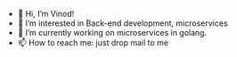 - 👋 Hi, I’m Vinod!
- 👀 I’m interested in Back-end development, microservices
- 🌱 I’m currently working on microservices in golang.
- 📫 How to reach me: just drop mail to me

<!---
thoratvinod/thoratvinod is a ✨ special ✨ repository because its `README.md` (this file) appears on your GitHub profile.
You can click the Preview link to take a look at your changes.
--->
